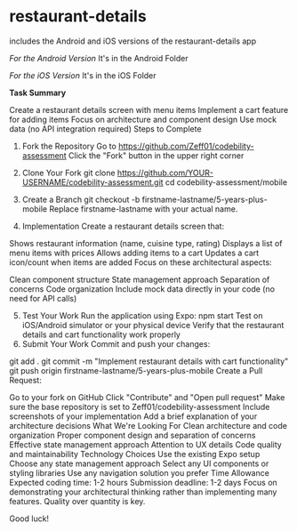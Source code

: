# restaurant-details

includes the Android and iOS versions of the restaurant-details app

*For the Android Version*
It's in the Android Folder

*For the iOS Version*
It's in the iOS Folder

<b>Task Summary</b>

Create a restaurant details screen with menu items
Implement a cart feature for adding items
Focus on architecture and component design
Use mock data (no API integration required)
Steps to Complete
1. Fork the Repository
Go to https://github.com/Zeff01/codebility-assessment
Click the "Fork" button in the upper right corner
2. Clone Your Fork
git clone https://github.com/YOUR-USERNAME/codebility-assessment.git
cd codebility-assessment/mobile
3. Create a Branch
git checkout -b firstname-lastname/5-years-plus-mobile
Replace firstname-lastname with your actual name.

4. Implementation
Create a restaurant details screen that:

Shows restaurant information (name, cuisine type, rating)
Displays a list of menu items with prices
Allows adding items to a cart
Updates a cart icon/count when items are added
Focus on these architectural aspects:

Clean component structure
State management approach
Separation of concerns
Code organization
Include mock data directly in your code (no need for API calls)

5. Test Your Work
Run the application using Expo:
npm start
Test on iOS/Android simulator or your physical device
Verify that the restaurant details and cart functionality work properly
6. Submit Your Work
Commit and push your changes:

git add .
git commit -m "Implement restaurant details with cart functionality"
git push origin firstname-lastname/5-years-plus-mobile
Create a Pull Request:

Go to your fork on GitHub
Click "Contribute" and "Open pull request"
Make sure the base repository is set to Zeff01/codebility-assessment
Include screenshots of your implementation
Add a brief explanation of your architecture decisions
What We're Looking For
Clean architecture and code organization
Proper component design and separation of concerns
Effective state management approach
Attention to UX details
Code quality and maintainability
Technology Choices
Use the existing Expo setup
Choose any state management approach
Select any UI components or styling libraries
Use any navigation solution you prefer
Time Allowance
Expected coding time: 1-2 hours
Submission deadline: 1-2 days
Focus on demonstrating your architectural thinking rather than implementing many features. Quality over quantity is key.

Good luck!

